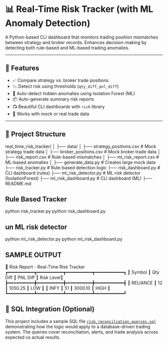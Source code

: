 # 📊 Real-Time Risk Tracker (with ML Anomaly Detection)

A Python-based CLI dashboard that monitors trading position mismatches between strategy and broker records. Enhances decision-making by detecting both rule-based and ML-based trading anomalies.

---

## 🚀 Features

- ✅ Compare strategy vs. broker trade positions
- 📉 Detect risk using thresholds (`qty_diff`, `pnl_diff`)
- 🤖 Auto-detect hidden anomalies using Isolation Forest (ML)
- 📦 Auto-generate summary risk reports
- 📺 Beautiful CLI dashboards with `rich` library
- 🔎 Works with mock or real trade data

---

## 📂 Project Structure 
real_time_risk_tracker/
│
├── data/
│ ├── strategy_positions.csv # Mock strategy trade data
│ ├── broker_positions.csv # Mock broker trade data
│ ├── risk_report.csv # Rule-based mismatches
│ ├── ml_risk_report.csv # ML-based anomalies
│
├── generate_data.py # Creates large mock data
├── risk_tracker.py # Rule-based detection logic
├── risk_dashboard.py # CLI dashboard (rules)
├── ml_risk_detector.py # ML risk detector (IsolationForest)
├── ml_risk_dashboard.py # CLI dashboard (ML)
├── README.md

## Rule Based Tracker

python risk_tracker.py
python risk_dashboard.py

## un ML risk detector

python ml_risk_detector.py
python ml_risk_dashboard.py

## SAMPLE OUTPUT 

🚨 Risk Report - Real-Time Risk Tracker
┏━━━━━━━━━━┳━━━━━━━━━━┳━━━━━━━━━━┳━━━━━━━━━━━┓
┃ Symbol   ┃ Qty Diff ┃ PNL Diff ┃ Risk Level┃
┣━━━━━━━━━━╋━━━━━━━━━━╋━━━━━━━━━━╋━━━━━━━━━━━┫
┃ RELIANCE ┃ 12       ┃ 1050.25  ┃ LOW       ┃
┃ INFY     ┃ 51       ┃ 3000.10  ┃ HIGH      ┃
┗━━━━━━━━━━┻━━━━━━━━━━┻━━━━━━━━━━┻━━━━━━━━━━━┛


## 📄 SQL Integration (Optional)

This project includes a sample SQL file [`risk_reconciliation_queries.sql`](risk_reconciliation_queries.sql) demonstrating how the logic would apply to a database-driven trading system. The queries cover reconciliation, alerts, and trade analysis across expected vs actual results.
